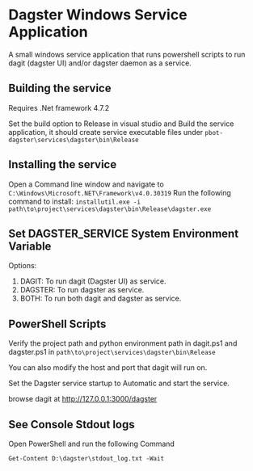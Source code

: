 # Dagster Windows Service Application

A small windows service application that runs powershell scripts to run dagit (dagster UI) and/or dagster daemon as a service.

## Building the service
Requires .Net framework 4.7.2

Set the build option to Release in visual studio and Build the service application, it should create service executable files under `pbot-dagster\services\dagster\bin\Release`

## Installing the service

Open a Command line window and navigate to `C:\Windows\Microsoft.NET\Framework\v4.0.30319`
Run the following command to install:
`installutil.exe -i path\to\project\services\dagster\bin\Release\dagster.exe`

## Set DAGSTER_SERVICE System Environment Variable

Options:
1. DAGIT: To run dagit (Dagster UI) as service.
2. DAGSTER: To run dagster as service.
3. BOTH: To run both dagit and dagster as service.

## PowerShell Scripts

Verify the project path and python environment path in dagit.ps1 and dagster.ps1 in `path\to\project\services\dagster\bin\Release`

You can also modify the host and port that dagit will run on.

Set the Dagster service startup to Automatic and start the service.

browse dagit at http://127.0.0.1:3000/dagster

## See Console Stdout logs

Open PowerShell and run the following Command

`Get-Content D:\dagster\stdout_log.txt -Wait`